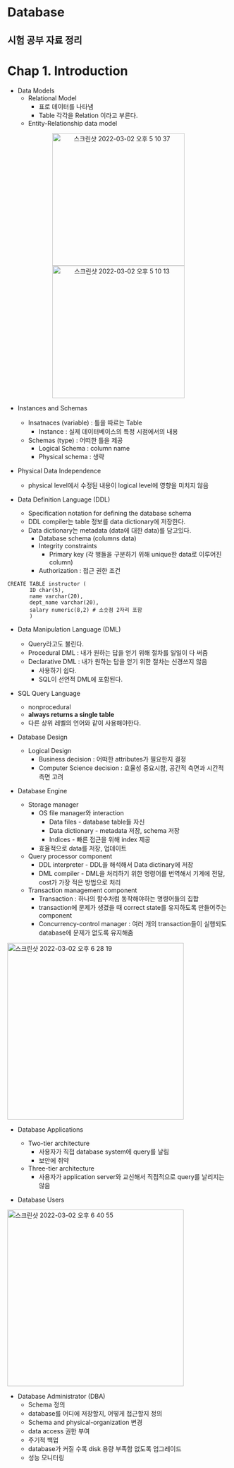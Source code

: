 Database
========
시험 공부 자료 정리
---------------

# Chap 1. Introduction
* Data Models
  - Relational Model
    + 표로 데이터를 나타냄
    + Table 각각을 Relation 이라고 부른다.
  - Entity\-Relationship data model

<p align="center">
 <img width="300" height="300" alt="스크린샷 2022-03-02 오후 5 10 37" src="https://user-images.githubusercontent.com/59719632/156321264-31d8cba2-2ca5-417c-a9df-405903688dfa.png"> <img width="300" height="300" alt="스크린샷 2022-03-02 오후 5 10 13" src="https://user-images.githubusercontent.com/59719632/156321456-48612304-1426-4cb6-bc5f-a308f289dab2.png">
<p/>

* Instances and Schemas
  - Insatnaces (variable) : 틀을 따르는 Table
    + Instance : 실제 데이터베이스의 특정 시점에서의 내용
  - Schemas (type) : 어떠한 틀을 제공
    + Logical Schema : column name
    + Physical schema : 생략

* Physical Data Independence
  - physical level에서 수정된 내용이 logical level에 영향을 미치지 않음

* Data Definition Language (DDL)
  - Specification notation for defining the database schema
  - DDL compiler는 table 정보를 data dictionary에 저장한다.
  - Data dictionary는 metadata (data에 대한 data)를 담고있다.
    + Database schema (columns data)
    + Integrity constraints
      * Primary key (각 행들을 구분하기 위해 unique한 data로 이루어진 column)
    + Authorization : 접근 권한 조건
 
```mysql
CREATE TABLE instructor (
       ID char(5),
       name varchar(20), 
       dept_name varchar(20), 
       salary numeric(8,2) # 소숫점 2자리 포함
       )
```

* Data Manipulation Language (DML)
  - Query라고도 불린다.
  - Procedural DML : 내가 원하는 답을 얻기 위해 절차를 일일이 다 써줌
  - Declarative DML : 내가 원하는 답을 얻기 위한 절차는 신경쓰지 않음
    + 사용하기 쉽다.
    + SQL이 선언적 DML에 포함된다.
  
* SQL Query Language
  - nonprocedural
  - **always returns a single table**
  - 다른 상위 레벨의 언어와 같이 사용해야한다.
 
* Database Design
  - Logical Design
    + Business decision : 어떠한 attributes가 필요한지 결정
    + Computer Science decision : 효율성 중요시함, 공간적 측면과 시간적 측면 고려

* Database Engine
  - Storage manager
    + OS file manager와 interaction
      * Data files \- database table들 자신
      * Data dictionary \- metadata 저장, schema 저장
      * Indices \- 빠른 접근을 위해 index 제공
    + 효율적으로 data를 저장, 업데이트
  - Query processor component
    + DDL interpreter \- DDL을 해석해서 Data dictinary에 저장
    + DML compiler \- DML을 처리하기 위한 명령어를 번역해서 기계에 전달, cost가 가장 적은 방법으로 처리
  - Transaction management component
    + Transaction : 하나의 함수처럼 동작해야하는 명령어들의 집합
    + transaction에 문제가 생겼을 때 correct state를 유지하도록 만들어주는 component
    + Concurrency\-control manager : 여러 개의 transaction들이 실행되도 database에 문제가 없도록 유지해줌
<img width="400" height="400" alt="스크린샷 2022-03-02 오후 6 28 19" src="https://user-images.githubusercontent.com/59719632/156333774-2d77d943-7191-4aa8-8d29-3f4c7558266d.png">

* Database Applications
  - Two\-tier architecture
    + 사용자가 직접 database system에 query를 날림
    + 보안에 취약
  - Three\-tier architecture
    + 사용자가 application server와 교신해서 직접적으로 query를 날리지는 않음

* Database Users

<img width="400" height="400" alt="스크린샷 2022-03-02 오후 6 40 55" src="https://user-images.githubusercontent.com/59719632/156335988-3553cdc9-f6b3-49f4-bf4b-b455a34ec36b.png">

* Database Administrator (DBA)
  - Schema 정의
  - database를 어디에 저장할지, 어떻게 접근할지 정의
  - Schema and physical\-organization 변경
  - data access 권한 부여
  - 주기적 백업
  - database가 커질 수록 disk 용량 부족함 없도록 업그레이드
  - 성능 모니터링



